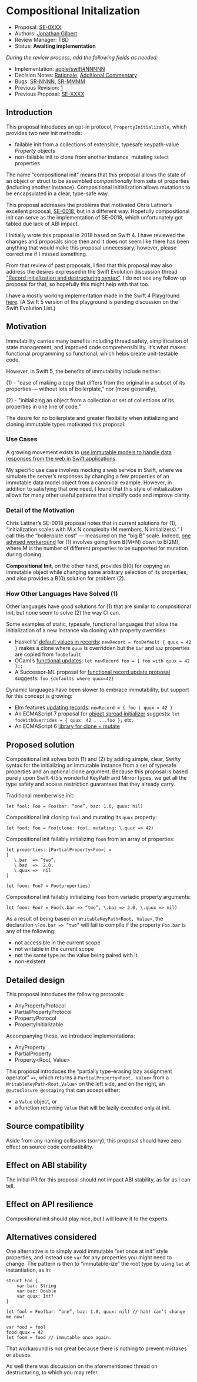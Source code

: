 # Compositional Initalization

* Proposal: [SE-0XXX](0XXX-compositional-init.md)
* Authors: [Jonathan Gilbert](https://github.com/gistya)
* Review Manager: TBD
* Status: **Awaiting implementation**

*During the review process, add the following fields as needed:*

* Implementation: [apple/swift#NNNNN](https://github.com/apple/swift/pull/NNNNN)
* Decision Notes: [Rationale](https://lists.swift.org/pipermail/swift-evolution/), [Additional Commentary](https://lists.swift.org/pipermail/swift-evolution/)
* Bugs: [SR-NNNN](https://bugs.swift.org/browse/SR-NNNN), [SR-MMMM](https://bugs.swift.org/browse/SR-MMMM)
* Previous Revision: [1](https://github.com/apple/swift-evolution/blob/...commit-ID.../proposals/NNNN-filename.md)
* Previous Proposal: [SE-XXXX](XXXX-filename.md)

## Introduction

This proposal introduces an opt-in protocol, `PropertyInitializable`, which provides two new init methods:
- failable init from a collections of extensible, typesafe keypath-value *Property* objects
- non-failable init to clone from another instance, mutating select properties

The name “compositional init” means that this proposal allows the state of an object or struct to be assembled *compositionally* from sets of properties (including another instance). Compositional initialization allows mutations to be encapsulated in a clear, type-safe way.

This proposal addresses the problems that motivated Chris Lattner’s excellent proposal, [SE-0018](https://github.com/apple/swift-evolution/blob/master/proposals/0018-flexible-memberwise-initialization.md), but in a different way. Hopefully compositional init can serve as the implementation of SE-0018, which unfortunately got tabled due lack of ABI impact.

I initially wrote this proposal in 2018 based on Swift 4. I have reviewed the changes and proposals since then and it does not seem like there has been anything that would make this proposal unnecessary; however, please correct me if I missed something.

From that review of past proposals, I find that this proposal may also address the desires expressed in the Swift Evolution discussion thread ["Record initialization and destructuring syntax"](https://forums.swift.org/t/record-initialization-and-destructuring-syntax/16631). I do not see any follow-up proposal for that, so hopefully this might help with that too. 

I have a mostly working implementation made in the Swift 4 Playground [here](https://github.com/gistya/properties/blob/master/properties.swift). (A Swift 5 version of the playground is pending discussion on the Swift Evolution List.)

## Motivation

Immutability carries many benefits including thread safety, simplification of state management, and improved code comprehensibility. It’s what makes functional programming so functional, which helps create unit-testable code. 

However, in Swift 5, the benefits of immutability include neither:

(1) - "ease of making a copy that differs from the original in a subset of its properties — without lots of boilerplate,” nor (more generally),

(2) - "initializing an object from a collection or set of collections of its properties in one line of code."

The desire for no boilerplate and greater flexibility when initializing and cloning immutable types motivated this proposal. 

### Use Cases

A growing movement exists to [use immutable models to handle data responses from the web in Swift applications](https://academy.realm.io/posts/slug-peter-livesey-managing-consistency-immutable-models/). 

My specific use case involves mocking a web service in Swift, where we simulate the server’s responses by changing a few properties of an immutable data model object from a canonical example. However, in addition to satisfying that one need, I found that this style of initialization allows for many other useful patterns that simplify code and improve clarity. 

### Detail of the Motivation

Chris Lattner’s SE-0018 proposal notes that in current solutions for (1), “initialization scales with M x N complexity (M members, N initializers).” I call this the “boilerplate cost” — measured on the “big B” scale. Indeed, [one advised workaround](https://stackoverflow.com/questions/38331277/how-to-copy-a-struct-and-modify-one-of-its-properties-at-the-same-time) for (1) involves going from B(M*N) down to B(2M), where M is the number of different properties to be supported for mutation during cloning. 

**Compositional Init**, on the other hand, provides B(0) for copying an immutable object while changing some arbitrary selection of its properties, and also provides a B(0) solution for problem (2).

### How Other Languages Have Solved (1)

Other languages have good solutions for (1) that are similar to compositional init, but none seem to solve (2) the way CI can.

Some examples of static, typesafe, functional languages that allow the initialization of a new instance via cloning with property overrides:
- Haskell’s’ [default values in records](https://wiki.haskell.org/Default_values_in_records): `newRecord = fooDefault { quux = 42 }` makes a clone where `quux` is overridden but the `bar` and `baz` properties are copied from `fooDefault`
- OCaml’s [functional updates](https://realworldocaml.org/v1/en/html/records.html#functional-updates): `let newRecord foo =
{ foo with quux = 42 };;`
- A Successor-ML proposal for [functional record update proposal](http://sml-family.org/successor-ml/OldSuccessorMLWiki/Functional_record_extension_and_row_capture.html) suggests: `foo {defaults where quux=42}`

Dynamic languages have been slower to embrace immutability, but support for this concept is growing:
- Elm features [updating records](http://elm-lang.org/docs/records#updating-records): `newRecord = { foo | quux = 42 }`
- An ECMAScript 7 proposal for [object spread initializer](https://github.com/tc39/proposal-object-rest-spread/blob/master/Spread.md) suggests: `let fooWithOverrides = { quux: 42 , ...foo };` etc. 
- An ECMAScript 6 [library for clone + mutate](https://www.npmjs.com/package/transmutable)

## Proposed solution

Compositional init solves both (1) and (2) by adding simple, clear, Swifty syntax for the initializing an immutable instance from a set of typesafe properties and an optional clone argument. Because this proposal is based purely upon Swift 4/5’s wonderful KeyPath and Mirror types, we get all the type safety and access restriction guarantees that they already carry. 

Traditional memberwise init:

    let fool: Foo = Foo(bar: “one”, baz: 1.0, quux: nil)

Compositional init cloning `fool` and mutating its `quux` property:

    let food: Foo = Foo(clone: fool, mutating: \.quux => 42)

Compositional init failably initializing `foom` from an array of properties:

    let properties: [PartialProperty<Foo>] = 
    [
       \.bar  => “two”, 
       \.baz  =>  2.0, 
       \.quux =>  nil
    ]

    let foom: Foo? = Foo(properties)

Compositional init failably initializing `foom` from variadic property arguments:

    let foom: Foo? = Foo(\.bar => “two”, \.baz => 2.0, \.quux => nil)

As a result of being based on `WritableKeyPath<Root, Value>`, the declaration `\Foo.bar => “two”` will fail to compile if the property `Foo.bar` is any of the following:
- not accessible in the current scope
- not writable in the current scope
- not the same type as the value being paired with it
- non-existent

## Detailed design

This proposal introduces the following protocols:
- AnyPropertyProtocol
- PartialPropertyProtocol
- PropertyProtocol
- PropertyInitializable

Accompanying these, we introduce implementations:
- AnyProperty
- PartialProperty<Root>
- Property<Root, Value>

This proposal introduces the “partially type-erasing lazy assignment operator” `=>`, which returns a `PartialProperty<Root, Value>` from a `WritableKeyPath<Root,Value>` on the left side, and on the right, an `@autoclosure @escaping` that can accept either:
- a `Value` object, or
- a function returning `Value` that will be lazily executed only at init.

## Source compatibility

Aside from any naming collisions (sorry), this proposal should have zero effect on source code compatibility.

## Effect on ABI stability

The initial PR for this proposal should not impact ABI stability, as far as I can tell. 

## Effect on API resilience

Compositional init should play nice, but I will leave it to the experts.

## Alternatives considered

One alternative is to simply avoid immutable “set once at init” style properties, and instead use `var` for any properties you might need to change. The pattern is then to “immutable-ize” the root type by using `let` at instantiation, as in:

    struct Foo {
        var bar: String 
        var baz: Double
        var quux: Int?
    }

    let fool = Foo(bar: “one”, baz: 1.0, quux: nil) // hah! can’t change me now!
    
    var food = fool 
    food.quux = 42
    let foom = food // immutable once again.

That workaround is not great because there is nothing to prevent mistakes or abuses.

As well there was discussion on the aforementioned thread on destructuring, to which you may refer.
